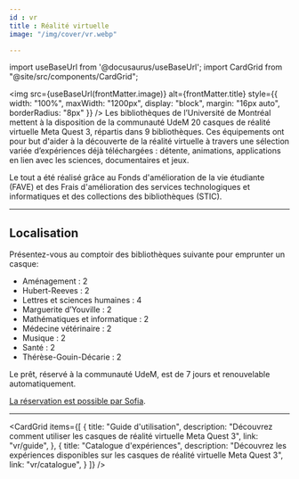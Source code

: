 ```yaml
---
id : vr
title : Réalité virtuelle
image: "/img/cover/vr.webp"

---
```

import useBaseUrl from '@docusaurus/useBaseUrl';
import CardGrid from "@site/src/components/CardGrid";

<img 
  src={useBaseUrl(frontMatter.image)} 
  alt={frontMatter.title} 
  style={{
    width: "100%",
    maxWidth: "1200px",
    display: "block",
    margin: "16px auto",
    borderRadius: "8px"
  }} 
/>
Les bibliothèques de l’Université de Montréal mettent à la disposition de la communauté UdeM 20 casques de réalité virtuelle Meta Quest 3, répartis dans 9 bibliothèques. Ces équipements ont pour but d'aider à la découverte de la réalité virtuelle à travers une sélection variée d’expériences déjà téléchargées : détente, animations, applications en lien avec les sciences, documentaires et jeux.

Le tout a été réalisé grâce au Fonds d'amélioration de la vie étudiante (FAVE) et des Frais d'amélioration des services technologiques et informatiques et des collections des bibliothèques (STIC).

---

## Localisation

Présentez-vous au comptoir des bibliothèques suivante pour emprunter un casque:

- Aménagement : 2
- Hubert-Reeves : 2
- Lettres et sciences humaines : 4
- Marguerite d’Youville : 2
- Mathématiques et informatique : 2
- Médecine vétérinaire : 2
- Musique : 2
- Santé : 2
- Thérèse-Gouin-Décarie : 2 

Le prêt, réservé à la communauté UdeM, est de 7 jours et renouvelable automatiquement.

[La réservation est possible par Sofia](https://umontreal.on.worldcat.org/search?lang=fr&_gl=1*1ucja2n*_ga*MTAxODY1ODI3MS4xNzM2OTU2ODMz*_ga_V8J6YFFD4F*MTc0MTIwNTQyNC44Ni4xLjE3NDEyMDY0OTkuMC4wLjA.&queryString=casque%20r%C3%A9alit%C3%A9%20virtuelle&clusterResults=true&groupVariantRecords=false&bookReviews=off&format=Object&changedFacet=format).

---

<CardGrid
  items={[
    {
      title: "Guide d'utilisation",
      description: "Découvrez comment utiliser les casques de réalité virtuelle Meta Quest 3",
      link: "vr/guide",
    },
    {
      title: "Catalogue d'expériences",
      description: "Découvrez les expériences disponibles sur les casques de réalité virtuelle Meta Quest 3",
      link: "vr/catalogue",
    }
  ]}
/>

